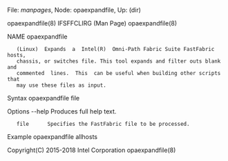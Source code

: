 File: *manpages*,  Node: opaexpandfile,  Up: (dir)


opaexpandfile(8)             IFSFFCLIRG (Man Page)            opaexpandfile(8)



NAME
       opaexpandfile



       (Linux)  Expands  a  Intel(R)  Omni-Path Fabric Suite FastFabric hosts,
       chassis, or switches file. This tool expands and filter outs blank  and
       commented  lines.  This  can be useful when building other scripts that
       may use these files as input.

Syntax
       opaexpandfile file

Options
       --help    Produces full help text.


       file      Specifies the FastFabric file to be processed.


Example
       opaexpandfile allhosts



Copyright(C) 2015-2018         Intel Corporation              opaexpandfile(8)
